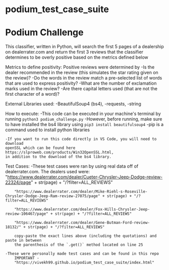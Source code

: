 # podium_test_case_suite

Podium Challenge
================================
This classifier, written in Python, will search the first 5 pages of a dealership on dealerrater.com and return the first 3 reviews that the classifier determines to be overly positive based on the metrics defined below

Metrics to define positivity:
    Positive reviews were determined by 
        -Is the dealer recommended in the review (this simulates the star rating given on the review)?
        -Do the words in the review match a pre-selected list of words that are used to express positivity?
        -What are the number of exclamation marks used in the review?
        -Are there capital letters used (that are not the first character of a word)?

External Libraries used:
    -BeautifulSoup4 (bs4),
    -requests,
    -string

How to execute:
    -This code can be executed in your machine's terminal by running 
        `python3 podium_challenge.py`
    -However, before running, make sure to have installed the bs4 library using
        `pip3 install beautifulsoup4`
    -pip is a command used to install python libraries

    -If you want to run this code directly in VS Code, you will need to download
    openSSL which can be found here https://slproweb.com/products/Win32OpenSSL.html,
    in addition to the download of the bs4 library.

Test Cases:
    -These test cases were ran by using real data off of dealerrater.com. The dealers used were:
        "https://www.dealerrater.com/dealer/Cueter-Chrysler-Jeep-Dodge-review-22324/page" + str(page) + "/?filter=ALL_REVIEWS"

        "https://www.dealerrater.com/dealer/Mike-Riehl-s-Roseville-Chrysler-Dodge-Jeep-Ram-review-27075/page" + str(page) + "/?filter=ALL_REVIEWS"

        "https://www.dealerrater.com/dealer/Fox-Hills-Chrysler-Jeep-review-106467/page" + str(page) + "/?filter=ALL_REVIEWS"

        "https://www.dealerrater.com/dealer/Gene-Butman-Ford-review-18132/" + str(page) + "/?filter=ALL_REVIEWS"

        copy-paste the exact lines above (including the quotations) and paste in between
        the parenthesis of the `.get()` method located on line 25

    -These were personally made test cases and can be found in this repo
        IMPORTANT - 
        "https://vivekh99.github.io/podium_test_case_suite/index.html"

